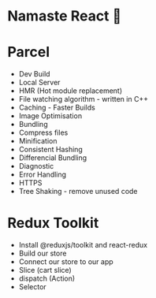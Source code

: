 # Namaste React 🚀

# Parcel
- Dev Build
- Local Server
- HMR (Hot module replacement)
- File watching algorithm - written in C++
- Caching - Faster Builds
- Image Optimisation
- Bundling
- Compress files
- Minification
- Consistent Hashing
- Differencial Bundling
- Diagnostic
- Error Handling
- HTTPS
- Tree Shaking - remove unused code

# Redux Toolkit
- Install @reduxjs/toolkit and react-redux
- Build our store
- Connect our store to our app
- Slice (cart slice)
- dispatch (Action)
- Selector
